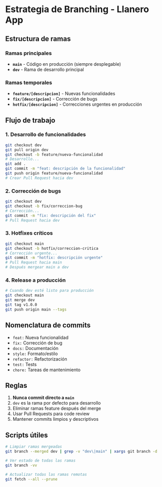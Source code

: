 # Estrategia de Branching - Llanero App

## Estructura de ramas

### Ramas principales
- **`main`** - Código en producción (siempre desplegable)
- **`dev`** - Rama de desarrollo principal

### Ramas temporales
- **`feature/[descripcion]`** - Nuevas funcionalidades
- **`fix/[descripcion]`** - Corrección de bugs
- **`hotfix/[descripcion]`** - Correcciones urgentes en producción

## Flujo de trabajo

### 1. Desarrollo de funcionalidades
```bash
git checkout dev
git pull origin dev
git checkout -b feature/nueva-funcionalidad
# Desarrollo...
git add .
git commit -m "feat: descripción de la funcionalidad"
git push origin feature/nueva-funcionalidad
# Crear Pull Request hacia dev
```

### 2. Corrección de bugs
```bash
git checkout dev
git checkout -b fix/correccion-bug
# Corrección...
git commit -m "fix: descripción del fix"
# Pull Request hacia dev
```

### 3. Hotfixes críticos
```bash
git checkout main
git checkout -b hotfix/correccion-critica
# Corrección urgente...
git commit -m "hotfix: descripción urgente"
# Pull Request hacia main
# Después mergear main a dev
```

### 4. Release a producción
```bash
# Cuando dev esté listo para producción
git checkout main
git merge dev
git tag v1.0.0
git push origin main --tags
```

## Nomenclatura de commits

- `feat:` Nueva funcionalidad
- `fix:` Corrección de bug
- `docs:` Documentación
- `style:` Formato/estilo
- `refactor:` Refactorización
- `test:` Tests
- `chore:` Tareas de mantenimiento

## Reglas
1. **Nunca commit directo a `main`**
2. `dev` es la rama por defecto para desarrollo
3. Eliminar ramas feature después del merge
4. Usar Pull Requests para code review
5. Mantener commits limpios y descriptivos

## Scripts útiles
```bash
# Limpiar ramas mergeadas
git branch --merged dev | grep -v "dev\|main" | xargs git branch -d

# Ver estado de todas las ramas
git branch -vv

# Actualizar todas las ramas remotas
git fetch --all --prune
```